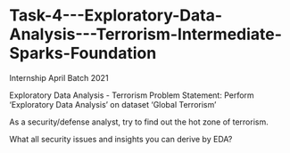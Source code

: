# Task-4---Exploratory-Data-Analysis---Terrorism-Intermediate-Sparks-Foundation
Internship April Batch 2021

Exploratory Data Analysis - Terrorism Problem Statement: Perform ‘Exploratory Data Analysis’ on dataset ‘Global Terrorism’

As a security/defense analyst, try to find out the hot zone of terrorism.

What all security issues and insights you can derive by EDA?
